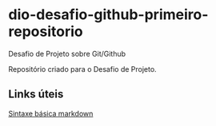 # dio-desafio-github-primeiro-repositorio
Desafio de Projeto sobre Git/Github

Repositório criado para o Desafio de Projeto.


## Links úteis
[Sintaxe básica markdown](https://www.markdownguide.org/basic-syntax/)
